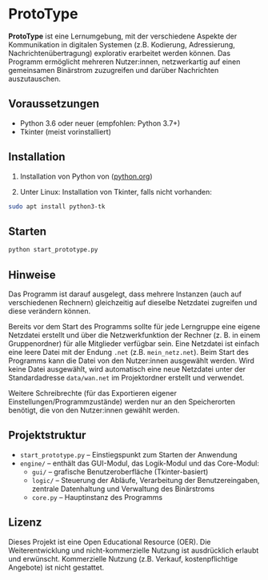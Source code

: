 # ProtoType

**ProtoType** ist eine Lernumgebung, mit der verschiedene Aspekte der Kommunikation in digitalen Systemen (z.B. Kodierung, Adressierung, Nachrichtenübertragung) explorativ erarbeitet werden können. Das Programm ermöglicht mehreren Nutzer:innen, netzwerkartig auf einen gemeinsamen Binärstrom zuzugreifen und darüber Nachrichten auszutauschen.

## Voraussetzungen

- Python 3.6 oder neuer (empfohlen: Python 3.7+)
- Tkinter (meist vorinstalliert)

## Installation

1. Installation von Python von ([python.org](https://www.python.org/downloads/))

2. Unter Linux: Installation von Tkinter, falls nicht vorhanden:

```sh
sudo apt install python3-tk
```

## Starten

```sh
python start_prototype.py
```

## Hinweise

Das Programm ist darauf ausgelegt, dass mehrere Instanzen (auch auf verschiedenen Rechnern) gleichzeitig auf dieselbe Netzdatei zugreifen und diese verändern können.

Bereits vor dem Start des Programms sollte für jede Lerngruppe eine eigene Netzdatei erstellt und über die Netzwerkfunktion der Rechner (z. B. in einem Gruppenordner) für alle Mitglieder verfügbar sein. Eine Netzdatei ist einfach eine leere Datei mit der Endung `.net` (z.B. `mein_netz.net`). Beim Start des Programms kann die Datei von den Nutzer:innen ausgewählt werden. Wird keine Datei ausgewählt, wird automatisch eine neue Netzdatei unter der Standardadresse `data/wan.net` im Projektordner erstellt und verwendet.

Weitere Schreibrechte (für das Exportieren eigener Einstellungen/Programmzustände) werden nur an den Speicherorten benötigt, die von den Nutzer:innen gewählt werden.

## Projektstruktur

- `start_prototype.py` – Einstiegspunkt zum Starten der Anwendung
- `engine/` – enthält das GUI-Modul, das Logik-Modul und das Core-Modul:
    - `gui/` – grafische Benutzeroberfläche (Tkinter-basiert)
    - `logic/` – Steuerung der Abläufe, Verarbeitung der Benutzereingaben, zentrale Datenhaltung und Verwaltung des Binärstroms
    - `core.py` – Hauptinstanz des Programms

## Lizenz

Dieses Projekt ist eine Open Educational Resource (OER). Die Weiterentwicklung und nicht-kommerzielle Nutzung ist ausdrücklich erlaubt und erwünscht. Kommerzielle Nutzung (z.B. Verkauf, kostenpflichtige Angebote) ist nicht gestattet.
